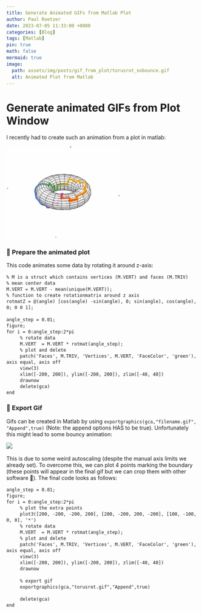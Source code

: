 ```yaml
---
title: Generate Animated GIFs from Matlab Plot
author: Paul Roetzer
date: 2023-07-05 11:33:00 +0800
categories: [Blog]
tags: [Matlab]
pin: true
math: false
mermaid: true
image:
  path: assets/img/posts/gif_from_plot/torusrot_nobounce.gif
  alt: Animated Plot from Matlab
---
```


# Generate animated GIFs from Plot Window

I recently had to create such an animation from a plot in matlab:

<img src="assets/img/posts/gif_from_plot/torusrot_nobounce.gif"  width="300"></img>

### 🐢 Prepare the animated plot
This code animates some data by rotating it around z-axis:
```
% M is a struct which contains vertices (M.VERT) and faces (M.TRIV) 
% mean center data
M.VERT = M.VERT - mean(unique(M.VERT));
% function to create rotationmatrix around z axis
rotmatZ = @(angle) [cos(angle) -sin(angle), 0; sin(angle), cos(angle), 0; 0 0 1];

angle_step = 0.01;
figure;
for i = 0:angle_step:2*pi
     % rotate data
     M.VERT  = M.VERT * rotmat(angle_step);
     % plot and delete
     patch('Faces', M.TRIV, 'Vertices', M.VERT, 'FaceColor', 'green'), axis equal, axis off
     view(3)
     xlim([-200, 200]), ylim([-200, 200]), zlim([-40, 40])
     drawnow
     delete(gca)
end
```

### 🌅 Export Gif
Gifs can be created in Matlab by using `exportgraphics(gca,"filename.gif", "Append",true)` (Note: the append options HAS to be true).
Unfortunately this might lead to some bouncy animation:

<img src="assets/img/posts/gif_from_plot/torusrot.gif"  width="100"></img>

This is due to some weird autoscaling (despite the manual axis limits we already set).
To overcome this, we can plot 4 points marking the boundary (these points will appear in the final gif but we can crop them with other software 🥴).
The final code looks as follows:

```
angle_step = 0.01;
figure;
for i = 0:angle_step:2*pi
     % plot the extra points
     plot3([200, -200, -200, 200], [200, -200, 200, -200], [100, -100, 0, 0], '*')
     % rotate data
     M.VERT  = M.VERT * rotmat(angle_step);
     % plot and delete
     patch('Faces', M.TRIV, 'Vertices', M.VERT, 'FaceColor', 'green'), axis equal, axis off
     view(3)
     xlim([-200, 200]), ylim([-200, 200]), zlim([-40, 40])
     drawnow
     
     % export gif
     exportgraphics(gca,"torusrot.gif","Append",true)
     
     delete(gca)
end
```

